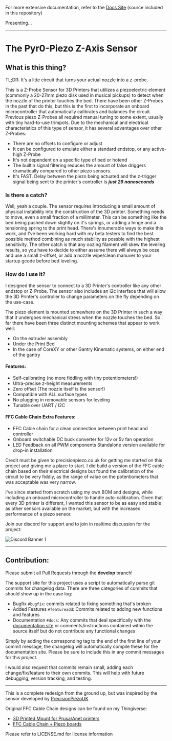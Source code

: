 For more extensive documentation, refer to the [Docs Site](https://docs.pyroballpcbs.com) (source included in this repository)

Presenting...

---

# The Pyr0-Piezo Z-Axis Sensor

## What is this thing?

TL;DR: It's a litte circuit that turns your actual nozzle into a z-probe.

This is a Z-Probe Sensor for 3D Printers that utilizes a piezoelectric element (commonly a 20-27mm piezo disk used in musical pickups) to detect when the nozzle of the printer touches the bed. There have been other Z-Probes in the past that do this, but this is the first to incorporate an onboard microcontroller that automatically calibrates and balances the circuit. Previous piezo Z-Probes all required manual tuning to some extent, usually with tiny hard-to-use trimpots. Due to the mechanical and electrical characteristics of this type of sensor, it has several advantages over other Z-Probes:

- There are no offsets to configure or adjust
- It can be configured to emulate either a standard endstop, or any active-high Z-Probe
- It's not dependent on a specific type of bed or hotend
- The builtin signal filtering reduces the amount of false driggers dramatically compared to other piezo sensors.
- It's FAST. Delay between the piezo being actuated and the z-trigger signal being sent to the printer's controller is ***just 26 nanoseconds***

### Is there a catch?

Well, yeah a couple. The sensor requires introducing a small amount of physical instability into the construction of the 3D printer. Something needs to move, even a small fraction of a millimeter. This can be something like the bed being pushed down slightly on it's springs, or adding a hinge and a tensioning spring to the print head. There's innumerable ways to make this work, and I've been working hard with my beta testers to find the best possible method combining as much stability as possble with the highest sensitivity. The other catch is that any oozing filament will skew the leveling results, so you have to decide to either assume there will always be ooze and use a small z-offset, or add a nozzle wipe/clean manuver to your startup gcode before bed leveling.

### How do I use it?

I designed the sensor to connect to a 3D Printer's controller like any other endstop or Z-Probe. The sensor also includes an i2c interface that will allow the 3D Printer's controller to change parameters on the fly depending on the use-case.

The piezo element is mounted somewhere on the 3D Printer in such a way that it undergoes mechanical stress when the nozzle touches the bed. So far there have been three distinct mounting schemes that appear to work well:

- On the extruder assembly
- Under the Print Bed
- In the case of CoreXY or other Gantry Kinematic systems, on either end of the gantry

#### Features:

- Self-calibrating (no more fiddling with tiny potentiometers!)
- Ultra-precise z-height measurements
- Zero offset (The nozzle itself is the sensor!)
- Compatible with ALL surface types
- No plugging in removable sensors for leveling
- Tunable over UART / I2C

#### FFC Cable Chain Extra Features:

- FFC Cable chain for a clean connection between print head and controller
- Onboard switchable DC buck converter for 12v or 5v fan operation
- LED Feedback on all PWM components
 Standalone version available for drop-in installation

Credit must be given to precisionpiezo.co.uk for getting me started on this project and giving me a place to start. I did build a version of the FFC cable chain based on their electrical designs but found the calibration of the circuit to be very fiddly, as the range of value on the potentiometers that was acceptable was very narrow.

I've since started from scratch using my own BOM and designs, while including an onboard microcontroller to handle auto-calibration. Given that every 3D printer is different, I wanted this sensor to be as easy and stable as other sensors available on the market, but with the increased performance of a piezo sensor.

Join our discord for support and to join in realtime discussion for the project:

![Discord Banner 1](https://discordapp.com/api/guilds/544587989536473099/widget.png?style=banner1)

---

## Contribution:

Please submit all Pull Requests through the **develop** branch!

The support site for this project uses a script to automatically parse git commits for changelog data. There are three categories of commits that should show up in the case log:

- Bugfix `#bugfix`: commits related to fixing something that's broken
- Added Features `#featureadd`: Commits related to adding new functions and features
- Documentation `#docs`: Any commits that deal specifically with the [documentation site](https://docs.pyroballpcbs.com) or comments/instructions contained within the source itself but do not contribute any functional changes

Simply by adding the corresponding tag to the end of the first line of your commit message, the changelog will automatically compile these for the documentation site. Please be sure to include this in any commit messages for this project.

I would also request that commits remain small, adding each change/fix/feature to their own commits. This will help with future debugging, version tracking, and testing.

---

This is a complete redesign from the ground up, but was inspired by the sensor developed by [PrecisionPiezoUK](https://precisionpiezo.co.uk/resources-osh)

Original FFC Cable Chain designs can be found on my Thingiverse:

- [3D Printed Mount for Prusa/Anet printers](https://www.thingiverse.com/thing:2712439)
- [FFC Cable Chain + Piezo boards](https://www.thingiverse.com/thing:2618717)

 Please refer to LICENSE.md for license information

